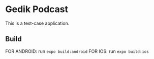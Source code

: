 # Gedik Podcast

This is a test-case application.

## Build

FOR ANDROID: run `expo build:android`
FOR IOS: run `expo build:ios`